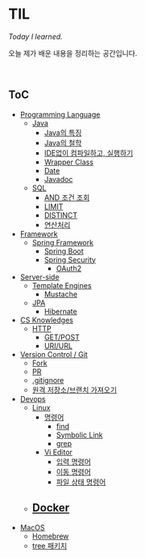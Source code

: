 # TIL

*Today I learned.*

오늘 제가 배운 내용을 정리하는 공간입니다.

<Br>

## ToC

- [Programming Language](https://github.com/youngjinmo/TIL/tree/master/programming%20languages)
  - [Java](programming%20languages/Java.md)
    - [Java의 특징](/programming%20languages/Java.md#feature)
    - [Java의 철학](/programming%20languages/Java.md#philosophy)
    - [IDE없이 컴파일하고, 실행하기](/programming%20languages/Java.md#run-compile-without-ide)
    - [Wrapper Class](/programming%20languages/Java.md#wrapper-class)
    - [Date](/programming%20languages/Java.md#date)
    - [Javadoc](/programming%20languages/Java.md#javadoc)
  - [SQL](programming%20languages/SQL.md)
    - [AND 조건 조회](programming%20languages/SQL.md#order-and)
    - [LIMIT](programming%20languages/SQL.md#limit)
    - [DISTINCT](programming%20languages/SQL.md#distinct)
    - [연산처리](programming%20languages/SQL.md#sql-math)
- [Framework](https://github.com/youngjinmo/TIL/tree/master/framework)
  - [Spring Framework](https://github.com/youngjinmo/TIL/tree/master/framework/spring)
    - [Spring Boot](https://github.com/youngjinmo/TIL/tree/master/framework/spring/spring-boot.md)
    - [Spring Security](https://github.com/youngjinmo/TIL/tree/master/framework/spring/SpringSecurity.md)
      - [OAuth2](https://github.com/youngjinmo/TIL/tree/master/framework/spring/spring-security.md#oauth2)
- [Server-side](https://github.com/youngjinmo/TIL/tree/master/server-side)
  - [Template Engines](/server-side/TemplateEngines.md)
    - [Mustache](/server-side/TemplateEngines.md#mustache)
  - [JPA](/server-side/JPA.md)
    - [Hibernate](/server-side/JPA.md#hibernate)
- [CS Knowledges](https://github.com/youngjinmo/TIL/tree/master/CS)
  - [HTTP](CS/network/HTTP.md)
    - [GET/POST](CS/network/HTTP.md#getpost)
    - [URI/URL](CS/network/HTTP.md#uri)
- [Version Control / Git](/Git.md)
  - [Fork](/Git.md#git-fork)
  - [PR](/Git.md#git-pr)
  - [.gitignore](/Git.md#git-gitignore)
  - [원격 저장소/브랜치 가져오기](#git-checkout-upstream-branch)
- [Devops](https://github.com/youngjinmo/TIL/tree/master/devops)
  - [Linux](https://github.com/youngjinmo/TIL/tree/master/devops/Linux.md)
    - [명령어](https://github.com/youngjinmo/TIL/tree/master/devops/Linux.md#linux-commands)
      - [find](https://github.com/youngjinmo/TIL/tree/master/devops/Linux.md#linux-find)
      - [Symbolic Link](https://github.com/youngjinmo/TIL/tree/master/devops/Linux.md#linux-symboliclink)
      - [grep](https://github.com/youngjinmo/TIL/tree/master/devops/Linux.md#linux-grep)
    - [Vi Editor](https://github.com/youngjinmo/TIL/tree/master/devops/Linux.md#linux-vi)
      - [입력 명령어](https://github.com/youngjinmo/TIL/tree/master/devops/Linux.md#vi-input)
      - [이동 명령어](https://github.com/youngjinmo/TIL/tree/master/devops/Linux.md#vi-move)
      - [파일 상태 명령어](https://github.com/youngjinmo/TIL/tree/master/devops/Linux.md#vi-filestatus)
  - [Docker](https://github.com/youngjinmo/TIL/tree/master/devops/Docker.md)
    - 
- [MacOS](/MacOS.md)
  - [Homebrew](/MacOS.md#homebrew)
  - [tree 패키지](/MacOS.md#osx-package-tree)

<br>